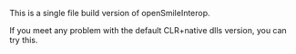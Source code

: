 This is a single file build version of openSmileInterop.

If you meet any problem with the default CLR+native dlls version, you can try this.